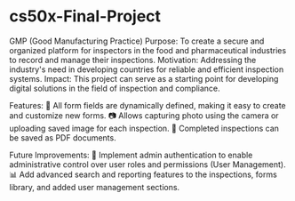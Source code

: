# cs50x-Final-Project
GMP (Good Manufacturing Practice)
Purpose:
To create a secure and organized platform for inspectors in the food and pharmaceutical industries to record and manage their inspections.
Motivation:
Addressing the industry's need in developing countries for reliable and efficient inspection systems.
Impact:
This project can serve as a starting point for developing digital solutions in the field of inspection and compliance.

Features: 
📄 All form fields are dynamically defined, making it easy to create and customize new forms.
📷 Allows capturing photo using the camera or uploading saved image for each inspection.
📝 Completed inspections can be saved as PDF documents.

Future Improvements:
🔐 Implement admin authentication to enable administrative control over user roles and permissions (User Management).
📊 Add advanced search and reporting features to the inspections, forms library, and added user management sections.

